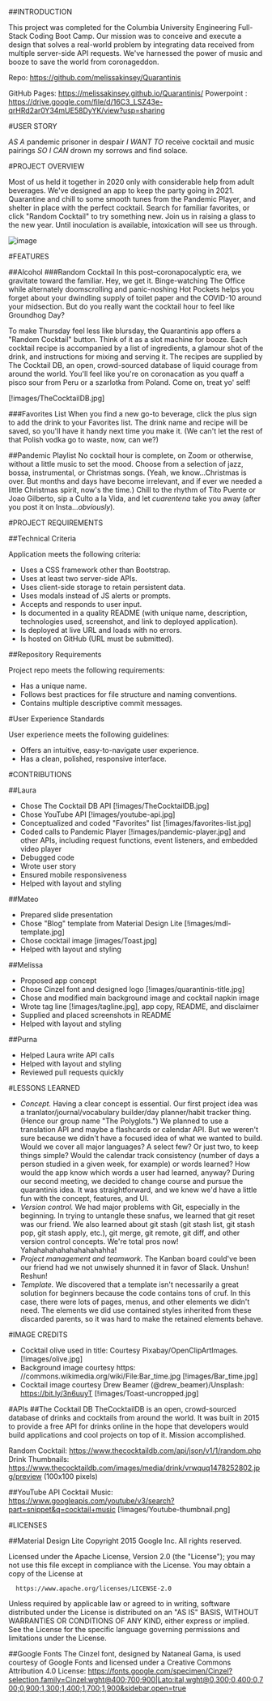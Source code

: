 ##INTRODUCTION

This project was completed for the Columbia University Engineering Full-Stack Coding Boot Camp. Our mission was to conceive and execute a design that solves a real-world problem by integrating data received from multiple server-side API requests. We've harnessed the power of music and booze to save the world from coronageddon.

Repo: https://github.com/melissakinsey/Quarantinis

GitHub Pages: https://melissakinsey.github.io/Quarantinis/
Powerpoint : https://drive.google.com/file/d/16C3_LSZ43e-qrHRd2ar0Y34mUE58DyYK/view?usp=sharing

#USER STORY

*AS A* pandemic prisoner in despair 
*I WANT TO* receive cocktail and music pairings 
*SO I CAN* drown my sorrows and find solace.

#PROJECT OVERVIEW

Most of us held it together in 2020 only with considerable help from adult beverages. We've designed an app to keep the party going in 2021. Quarantine and chill to some smooth tunes from the Pandemic Player, and shelter in place with the perfect cocktail. Search for familiar favorites, or click "Random Cocktail" to try something new. Join us in raising a glass to the new year. Until inoculation is available, intoxication will see us through.

![image](https://user-images.githubusercontent.com/73617474/104407317-53a3ce00-552f-11eb-81ef-2d305118ebae.png)

#FEATURES

##Alcohol
###Random Cocktail
In this post–coronapocalyptic era, we gravitate toward the familiar. Hey, we get it. Binge-watching The Office while alternately doomscrolling and panic-noshing Hot Pockets helps you forget about your dwindling supply of toilet paper and the COVID-10 around your midsection. But do you really want the cocktail hour to feel like Groundhog Day?

To make Thursday feel less like blursday, the Quarantinis app offers a "Random Cocktail" button. Think of it as a slot machine for booze. Each cocktail recipe is accompanied by a list of ingredients, a glamour shot of the drink, and instructions for mixing and serving it. The recipes are supplied by The Cocktail DB, an open, crowd-sourced database of liquid courage from around the world. You'll feel like you're on coronacation as you quaff a pisco sour from Peru or a szarlotka from Poland. Come on, treat yo' self! 

[!images/TheCocktailDB.jpg]

###Favorites List
When you find a new go-to beverage, click the plus sign to add the drink to your Favorites list. The drink name and recipe will be saved, so you'll have it handy next time you make it. (We can't let the rest of that Polish vodka go to waste, now, can we?)

##Pandemic Playlist
No cocktail hour is complete, on Zoom or otherwise, without a little music to set the mood. Choose from a selection of jazz, bossa, instrumental, or Christmas songs. (Yeah, we know...Christmas is over. But months and days have become irrelevant, and if ever we needed a little Christmas spirit, now's the time.) Chill to the rhythm of Tito Puente or Joao Gilberto, sip a Culto a la Vida, and let _cuarentena_ take you away (after you post it on Insta..._obviously_).

#PROJECT REQUIREMENTS

##Technical Criteria

Application meets the following criteria:
* Uses a CSS framework other than Bootstrap.
* Uses at least two server-side APIs.
* Uses client-side storage to retain persistent data.
* Uses modals instead of JS alerts or prompts.
* Accepts and responds to user input.
* Is documented in a quality README (with unique name, description, technologies used, screenshot, and link to deployed application).
* Is deployed at live URL and loads with no errors.
* Is hosted on GitHub (URL must be submitted).

##Repository Requirements

Project repo meets the following requirements:
* Has a unique name.
* Follows best practices for file structure and naming conventions.
* Contains multiple descriptive commit messages.

#User Experience Standards

User experience meets the following guidelines:
* Offers an intuitive, easy-to-navigate user experience.
* Has a clean, polished, responsive interface.

#CONTRIBUTIONS

##Laura

- Chose The Cocktail DB API [!images/TheCocktailDB.jpg]
- Chose YouTube API [!images/youtube-api.jpg]
- Conceptualized and coded "Favorites" list [!images/favorites-list.jpg]
- Coded calls to Pandemic Player [!images/pandemic-player.jpg] and other APIs, including request functions, event listeners, and embedded video player
- Debugged code
- Wrote user story
- Ensured mobile responsiveness
- Helped with layout and styling

##Mateo

- Prepared slide presentation
- Chose "Blog" template from Material Design Lite [!images/mdl-template.jpg]
- Chose cocktail image [images/Toast.jpg]
- Helped with layout and styling

##Melissa

- Proposed app concept
- Chose Cinzel font and designed logo [!images/quarantinis-title.jpg] 
- Chose and modified main background image and cocktail napkin image
- Wrote tag line [!images/tagline.jpg], app copy, README, and disclaimer
- Supplied and placed screenshots in README
- Helped with layout and styling

##Purna

- Helped Laura write API calls
- Helped with layout and styling
- Reviewed pull requests quickly


#LESSONS LEARNED 
* *Concept.* Having a clear concept is essential. Our first project idea was a tranlator/journal/vocabulary builder/day planner/habit tracker thing. (Hence our group name "The Polyglots.") We planned to use a translation API and maybe a flashcards or calendar API. But we weren't sure because we didn't have a focused idea of what we wanted to build. Would we cover all major languages? A select few? Or just two, to keep things simple? Would the calendar track consistency (number of days a person studied in a given week, for example) or words learned? How would the app know which words a user had learned, anyway? During our second meeting, we decided to change course and pursue the quarantinis idea. It was straightforward, and we knew we'd have a little fun with the concept, features, and UI. 
* *Version control.* We had major problems with Git, especially in the beginning. In trying to untangle these snafus, we learned that git reset was our friend. We also learned about git stash (git stash list, git stash pop, git stash apply, etc.), git merge, git remote, git diff, and other version control concepts. We're total pros now! Yahahahahahahahahahahha!
* *Project management and teamwork.* The Kanban board could've been our friend had we not unwisely shunned it in favor of Slack. Unshun! Reshun! 
* *Template.* We discovered that a template isn't necessarily a great solution for beginners because the code contains tons of cruf. In this case, there were lots of pages, menus, and other elements we didn't need. The elements we did use contained styles inherited from these discarded parents, so it was hard to make the retained elements behave.

#IMAGE CREDITS

- Cocktail olive used in title: Courtesy Pixabay/OpenClipArtImages. [!images/olive.jpg]
- Background image courtesy https: //commons.wikimedia.org/wiki/File:Bar_time.jpg [!images/Bar_time.jpg]
- Cocktail image courtesy Drew Beamer (@drew_beamer)/Unsplash: https://bit.ly/3n6uuyT [!images/Toast-uncropped.jpg]

#APIs
##The Cocktail DB
TheCocktailDB is an open, crowd-sourced database of drinks and cocktails from around the world. It was built in 2015 to provide a free API for drinks online in the hope that developers would build applications and cool projects on top of it. Mission accomplished.

Random Cocktail: https://www.thecocktaildb.com/api/json/v1/1/random.php
Drink Thumbnails: https://www.thecocktaildb.com/images/media/drink/vrwquq1478252802.jpg/preview (100x100 pixels)

##YouTube API
Cocktail Music: https://www.googleapis.com/youtube/v3/search?part=snippet&q=cocktail+music [!images/Youtube-thumbnail.png]

#LICENSES

##Material Design Lite
Copyright 2015 Google Inc. All rights reserved.

Licensed under the Apache License, Version 2.0 (the "License");
you may not use this file except in compliance with the License.
You may obtain a copy of the License at

      https://www.apache.org/licenses/LICENSE-2.0

Unless required by applicable law or agreed to in writing, software
distributed under the License is distributed on an "AS IS" BASIS,
WITHOUT WARRANTIES OR CONDITIONS OF ANY KIND, either express or implied.
See the License for the specific language governing permissions and
limitations under the License.

##Google Fonts
The Cinzel font, designed by Nataneal Gama, is used courtesy of Google Fonts and licensed under a Creative Commons Attribution 4.0 License: https://fonts.google.com/specimen/Cinzel?selection.family=Cinzel:wght@400;700;900|Lato:ital,wght@0,300;0,400;0,700;0,900;1,300;1,400;1,700;1,900&sidebar.open=true

